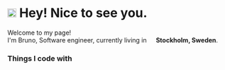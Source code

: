 <h1><img src="https://emojis.slackmojis.com/emojis/images/1531849430/4246/blob-sunglasses.gif?1531849430" width="20"/> Hey! Nice to see you.</h1>

<p>Welcome to my page! </br> I'm Bruno, Software engineer, currently living in <img src="https://cdn-icons-png.flaticon.com/512/197/197564.png" width="13"/> <b>Stockholm, Sweden</b>. </p>

<h3>Things I code with</h3>
